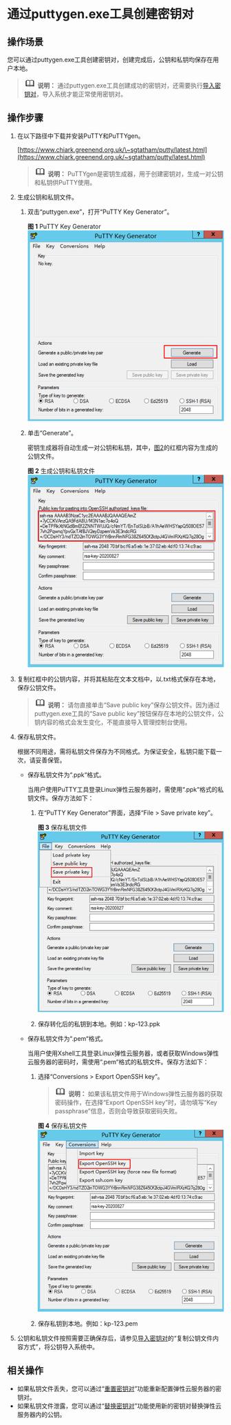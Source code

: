 # 通过puttygen.exe工具创建密钥对<a name="ecs_13_0203"></a>

## 操作场景<a name="section11761642123315"></a>

您可以通过puttygen.exe工具创建密钥对，创建完成后，公钥和私钥均保存在用户本地。

>![](public_sys-resources/icon-note.gif) **说明：** 
>通过puttygen.exe工具创建成功的密钥对，还需要执行[导入密钥对](导入密钥对.md)，导入系统才能正常使用密钥对。

## 操作步骤<a name="section10701785349"></a>

1.  在以下路径中下载并安装PuTTY和PuTTYgen。

    [https://www.chiark.greenend.org.uk/\~sgtatham/putty/latest.html](https://www.chiark.greenend.org.uk/~sgtatham/putty/latest.html)

    >![](public_sys-resources/icon-note.gif) **说明：** 
    >PuTTYgen是密钥生成器，用于创建密钥对，生成一对公钥和私钥供PuTTY使用。

2.  生成公钥和私钥文件。
    1.  双击“puttygen.exe”，打开“PuTTY Key Generator”。

        **图 1**  PuTTY Key Generator<a name="zh-cn_topic_0037960038_fig4490538015580"></a>  
        ![](figures/PuTTY-Key-Generator.png "PuTTY-Key-Generator")

    2.  单击“Generate”。

        密钥生成器将自动生成一对公钥和私钥，其中，[图2](#zh-cn_topic_0037960038_fig4678746517750)的红框内容为生成的公钥文件。

        **图 2**  生成公钥和私钥文件<a name="zh-cn_topic_0037960038_fig4678746517750"></a>  
        ![](figures/生成公钥和私钥文件.png "生成公钥和私钥文件")

3.  复制红框中的公钥内容，并将其粘贴在文本文档中，以.txt格式保存在本地，保存公钥文件。

    >![](public_sys-resources/icon-note.gif) **说明：** 
    >请勿直接单击“Save public key”保存公钥文件。因为通过puttygen.exe工具的“Save public key”按钮保存在本地的公钥文件，公钥内容的格式会发生变化，不能直接导入管理控制台使用。

4.  保存私钥文件。

    根据不同用途，需将私钥文件保存为不同格式。为保证安全，私钥只能下载一次，请妥善保管。

    -   保存私钥文件为“.ppk“格式。

        当用户使用PuTTY工具登录Linux弹性云服务器时，需使用“.ppk“格式的私钥文件。保存方法如下：

        1.  在“PuTTY Key Generator”界面，选择“File \> Save private key”。

            **图 3**  保存私钥文件<a name="fig1031955919299"></a>  
            ![](figures/保存私钥文件.png "保存私钥文件")

        2.  保存转化后的私钥到本地。例如：kp-123.ppk

    -   保存私钥文件为“.pem“格式。

        当用户使用Xshell工具登录Linux弹性云服务器，或者获取Windows弹性云服务器的密码时，需使用“.pem“格式的私钥文件。保存方法如下：

        1.  选择“Conversions \> Export OpenSSH key”。

            >![](public_sys-resources/icon-note.gif) **说明：** 
            >如果该私钥文件用于Windows弹性云服务器的获取密码操作，在选择“Export OpenSSH key”时，请勿填写“Key passphrase”信息，否则会导致获取密码失败。

            **图 4**  保存私钥文件<a name="fig15752222153016"></a>  
            ![](figures/保存私钥文件-48.png "保存私钥文件-48")

        2.  保存私钥到本地。例如：kp-123.pem

5.  公钥和私钥文件按照需要正确保存后，请参见[导入密钥对](导入密钥对.md)的“复制公钥文件内容方式”，将公钥导入系统中。

## 相关操作<a name="section11905173235417"></a>

-   如果私钥文件丢失，您可以通过“[重置密钥对](https://support.huaweicloud.com/usermanual-dew/dew_01_0039.html)”功能重新配置弹性云服务器的密钥对。
-   如果私钥文件泄露，您可以通过“[替换密钥对](https://support.huaweicloud.com/usermanual-dew/dew_01_0040.html)”功能使用新的密钥对替换弹性云服务器内的公钥。

